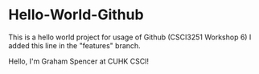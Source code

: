 # Hello-World-Github
This is a hello world project for usage of Github (CSCI3251 Workshop 6)
I added this line in the "features" branch.

Hello, I'm Graham Spencer at CUHK CSCI!
